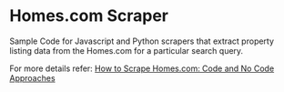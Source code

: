 # Homes.com Scraper
Sample Code for Javascript and Python scrapers that extract property listing data from the Homes.com for a particular search query.

For more details refer: [How to Scrape Homes.com: Code and No Code Approaches](https://www.scrapehero.com/scrape-homes/)
